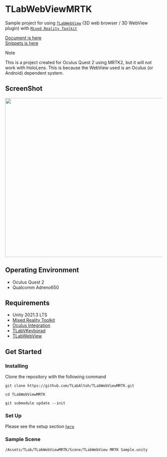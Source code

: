 # TLabWebViewMRTK
Sample project for using [```TLabWebView```](https://github.com/TLabAltoh/TLabWebView) (3D web browser / 3D WebView plugin) with [```Mixed Reality Toolkit```](https://learn.microsoft.com/en-us/windows/mixed-reality/mrtk-unity/mrtk2/?view=mrtkunity-2022-05)

[Document is here](https://tlabgames.gitbook.io/tlabwebview)  
[Snippets is here](https://gist.github.com/TLabAltoh/e0512b3367c25d3e1ec28ddbe95da497#file-tlabwebview-snippets-md)

> [!NOTE]
> This is a project created for Oculus Quest 2 using MRTK2, but it will not work with HoloLens. This is because the WebView used is an Oculus (or Android) dependent system.

## ScreenShot
<img src="Media/tlab_webview_mrtk_feature.gif" width="512"></img>

## Operating Environment
- Oculus Quest 2
- Qualcomm Adreno650

## Requirements
- Unity 2021.3 LTS
- [Mixed Reality Toolkit](https://learn.microsoft.com/ja-jp/windows/mixed-reality/mrtk-unity/mrtk2/?view=mrtkunity-2022-05)
- [Oculus Integration](https://assetstore.unity.com/packages/tools/integration/oculus-integration-deprecated-82022?locale=ja-JP)
- [TLabVKeyborad](https://github.com/TLabAltoh/TLabVKeyborad.git)
- [TLabWebView](https://github.com/TLabAltoh/TLabWebView.git)

## Get Started

### Installing

Clone the repository with the following command

```
git clone https://github.com/TLabAltoh/TLabWebViewMRTK.git

cd TLabWebViewMRTK

git submodule update --init
```

### Set Up
Please see the setup section [```here```](https://github.com/TLabAltoh/TLabWebView?tab=readme-ov-file#set-up)

### Sample Scene
```
/Assets/TLab/TLabWebViewMRTK/Scene/TLabWebView MRTK Sample.unity
```
